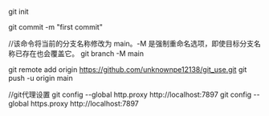 git init

git commit -m "first commit"

//该命令将当前的分支名称修改为 main。-M 是强制重命名选项，即使目标分支名称已存在也会覆盖它。
git branch -M main 

git remote add origin https://github.com/unknownpe12138/git_use.git
git push -u origin main

//git代理设置
git config --global http.proxy http://localhost:7897
git config --global https.proxy http://localhost:7897